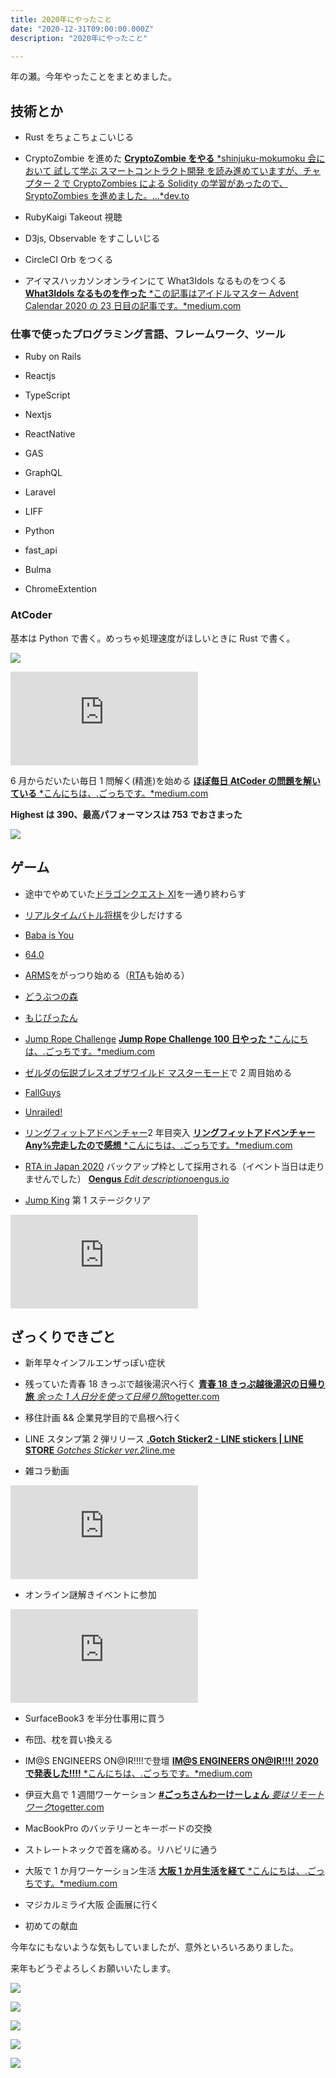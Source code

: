 ```yaml
---
title: 2020年にやったこと
date: "2020-12-31T09:00:00.000Z"
description: "2020年にやったこと"

---
```


年の瀬。今年やったことをまとめました。

## 技術とか

- Rust をちょこちょこいじる

- CryptoZombie を進めた
  [**CryptoZombie をやる** *shinjuku-mokumoku 会において 試して学ぶ スマートコントラクト開発 を読み進めていますが、チャプター 2 で CryptoZombies による Solidity の学習があったので、SryptoZombies を進めました。…*dev.to](https://dev.to/yutagoto/cryptozombie-2jal)

- RubyKaigi Takeout 視聴

- D3js, Observable をすこしいじる

- CircleCI Orb をつくる

- アイマスハッカソンオンラインにて What3Idols なるものをつくる
  [**What3Idols なるものを作った** *この記事はアイドルマスター Advent Calendar 2020 の 23 日目の記事です。*medium.com](https://medium.com/@gggooottto/what3idols%E3%81%AA%E3%82%8B%E3%82%82%E3%81%AE%E3%82%92%E4%BD%9C%E3%81%A3%E3%81%9F-3255b1213ebd)

### 仕事で使ったプログラミング言語、フレームワーク、ツール

- Ruby on Rails

- Reactjs

- TypeScript

- Nextjs

- ReactNative

- GAS

- GraphQL

- Laravel

- LIFF

- Python

- fast_api

- Bulma

- ChromeExtention

### AtCoder

基本は Python で書く。めっちゃ処理速度がほしいときに Rust で書く。

![](https://cdn-images-1.medium.com/max/2000/0*rbouoWWvvuTIsQqr.png)

<iframe src="https://medium.com/media/2f28fca9358ddf35bafbf3ad2054d803" frameborder=0></iframe>

6 月からだいたい毎日 1 問解く(精進)を始める
[**ほぼ毎日 AtCoder の問題を解いている** *こんにちは、.ごっちです。*medium.com](https://medium.com/@gggooottto/%E3%81%BB%E3%81%BC%E6%AF%8E%E6%97%A5atcoder%E3%81%AE%E5%95%8F%E9%A1%8C%E3%82%92%E8%A7%A3%E3%81%84%E3%81%A6%E3%81%84%E3%82%8B-45d75dc8404d)

**Highest は 390、最高パフォーマンスは 753 でおさまった**

![](https://cdn-images-1.medium.com/max/2000/0*h6dZ2r2UcSa5RLo1.png)

## ゲーム

- 途中でやめていた[ドラゴンクエスト XI](https://www.dq11.jp/)を一通り終わらす

- [リアルタイムバトル将棋](https://www.silverstar.co.jp/02products/rtbs_online/)を少しだけする

- [Baba is You](https://www.hempuli.com/baba/)

- [64.0](https://rblrbt.com/presskit/sheet.php?p=sixty_four_zero)

- [ARMS](https://www.nintendo.co.jp/switch/aabqa/index.html)をがっつり始める（[RTA](https://www.speedrun.com/user/gggooottto)も始める）

- [どうぶつの森](https://www.nintendo.co.jp/switch/acbaa/index.html)

- [もじぴったん](https://encore.mojipittan.jp/)

- [Jump Rope Challenge](https://www.nintendo.co.jp/switch/ayv2a/)
  [**Jump Rope Challenge 100 日やった** *こんにちは、.ごっちです。*medium.com](https://medium.com/@gggooottto/jump-rope-challenge-100%E6%97%A5%E3%82%84%E3%81%A3%E3%81%9F-36eff609ce4b)

- [ゼルダの伝説ブレスオブザワイルド マスターモード](https://www.nintendo.co.jp/zelda/dlc.html)で 2 周目始める

- [FallGuys](https://fallguys.com/)

- [Unrailed!](https://unrailed-game.com/)

- [リングフィットアドベンチャー](https://www.nintendo.co.jp/ring/)2 年目突入
  [**リングフィットアドベンチャー Any%完走したので感想** *こんにちは、.ごっちです。*medium.com](https://medium.com/@gggooottto/%E3%83%AA%E3%83%B3%E3%82%B0%E3%83%95%E3%82%A3%E3%83%83%E3%83%88%E3%82%A2%E3%83%89%E3%83%99%E3%83%B3%E3%83%81%E3%83%A3%E3%83%BC-any-%E5%AE%8C%E8%B5%B0%E3%81%97%E3%81%9F%E3%81%AE%E3%81%A7%E6%84%9F%E6%83%B3-a2b9ef88af10)

- [RTA in Japan 2020](https://rtain.jp/category/game-title/rtaij2020/) バックアップ枠として採用される（イベント当日は走りませんでした）
  [**Oengus** *Edit description*oengus.io](https://oengus.io/user/profile/yougoto)

- [Jump King](http://www.pikii.jp/games/jumpking/) 第 1 ステージクリア

<iframe src="https://medium.com/media/5f6071f05ce6450edee02432b44760be" frameborder=0></iframe>

## ざっくりできごと

- 新年早々インフルエンザっぽい症状

- 残っていた青春 18 きっぷで越後湯沢へ行く
  [**青春 18 きっぷ越後湯沢の日帰り旅** *余った 1 人日分を使って日帰り旅*togetter.com](https://togetter.com/li/1452778)

- 移住計画 && 企業見学目的で島根へ行く

- LINE スタンプ第 2 弾リリース
  [**.Gotch Sticker2 - LINE stickers | LINE STORE** *Gotches Sticker ver.2*line.me](https://line.me/S/sticker/11198897)

- 雑コラ動画

<iframe src="https://medium.com/media/8f4fb3e6c128153791b98ee020b433dd" frameborder=0></iframe>

- オンライン謎解きイベントに参加

<iframe src="https://medium.com/media/7757eea9d6b15ec47e8c124893942947" frameborder=0></iframe>

- SurfaceBook3 を半分仕事用に買う

- 布団、枕を買い換える

- IM@S ENGINEERS ON@IR!!!!で登壇
  [**IM@S ENGINEERS ON@IR!!!! 2020 で発表した!!!!** *こんにちは、.ごっちです。*medium.com](https://medium.com/@gggooottto/im-s-engineers-on-ir-2020%E3%81%A7%E7%99%BA%E8%A1%A8%E3%81%97%E3%81%9F-22eb216fa851)

- 伊豆大島で 1 週間ワーケーション
  [**#ごっちさんわーけーしょん** *要はリモートワーク*togetter.com](https://togetter.com/li/1611946)

- MacBookPro のバッテリーとキーボードの交換

- ストレートネックで首を痛める。リハビリに通う

- 大阪で 1 か月ワーケーション生活
  [**大阪 1 か月生活を経て** *こんにちは、.ごっちです。*medium.com](https://medium.com/@gggooottto/%E5%A4%A7%E9%98%AA1%E3%81%8B%E6%9C%88%E7%94%9F%E6%B4%BB%E3%82%92%E7%B5%8C%E3%81%A6-fb3c40cc44f6)

- マジカルミライ大阪 企画展に行く

- 初めての献血

今年なにもないような気もしていましたが、意外といろいろありました。

来年もどうぞよろしくお願いいたします。

![](https://cdn-images-1.medium.com/max/8064/1*xchAUQeDgSdSas1FkUsbQw.jpeg)

![](https://cdn-images-1.medium.com/max/8064/1*aHdvXhHSPGVbS_h_KLlfeA.jpeg)

![](https://cdn-images-1.medium.com/max/8064/1*V_PpAu2DH3eZ4koCLA7COA.jpeg)

![](https://cdn-images-1.medium.com/max/8064/1*jHaEYUjDE-4GjZza06PH2Q.jpeg)

![](https://cdn-images-1.medium.com/max/8064/1*D-VA1Kssm3vU9yx_0pSNdA.jpeg)
